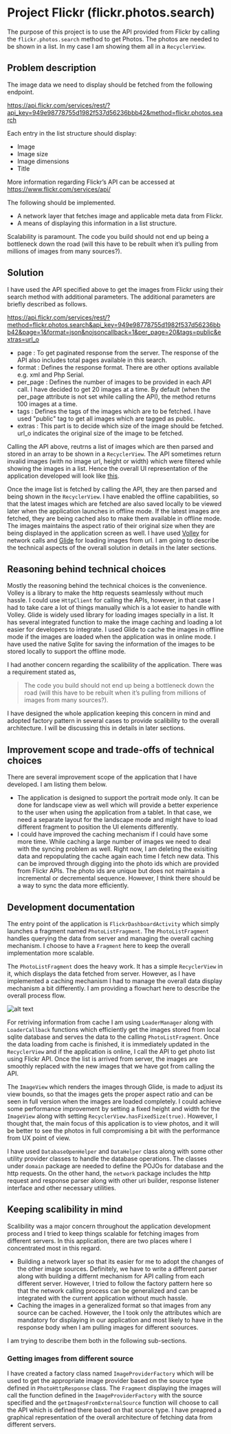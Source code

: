 # Project Flickr (flickr.photos.search)
The purpose of this project is to use the API provided from Flickr by calling the `flickr.photos.search` method to get Photos. The photos are needed to be shown in a list. In my case I am showing them all in a `RecyclerView`. 

## Problem description
The image data we need to display should be fetched from the following endpoint.

https://api.flickr.com/services/rest/?api_key=949e98778755d1982f537d56236bbb42&method=flickr.photos.search

Each entry in the list structure should display: 
* Image
* Image size
* Image dimensions
* Title

More information regarding Flickr’s API can be accessed at  https://www.flickr.com/services/api/

The following should be implemented.
* A network layer that fetches image and applicable meta data from Flickr.
* A means of displaying this information in a list structure.

Scalability is paramount. The code you build should not end up being a bottleneck down the road (will this have to be rebuilt when it’s pulling from millions of images from many sources?).

## Solution
I have used the API specified above to get the images from Flickr using their search method with additional parameters. The additional parameters are briefly described as follows. 

https://api.flickr.com/services/rest/?method=flickr.photos.search&api_key=949e98778755d1982f537d56236bbb42&page=1&format=json&nojsoncallback=1&per_page=20&tags=public&extras=url_o

* page : To get paginated response from the server. The response of the API also includes total pages available in this search. 
* format : Defines the response format. There are other options available e.g. xml and Php Serial. 
* per_page : Defines the number of images to be provided in each API call. I have decided to get 20 images at a time. By default (when the per_page attribute is not set while calling the API), the method returns 100 images at a time. 
* tags : Defines the tags of the images which are to be fetched. I have used "public" tag to get all images which are tagged as public. 
* extras : This part is to decide which size of the image should be fetched. url_o indicates the original size of the image to be fetched. 

Calling the API above, reutrns a list of images which are then parsed and stored in an array to be shown in a `RecyclerView`. The API sometimes return invalid images (with no image url, height or width) which were filtered while showing the images in a list. Hence the overall UI representation of the application developed will look like [this](https://media.giphy.com/media/7SWzT6AjaiL8GEebLT/giphy.gif). 

Once the image list is fetched by calling the API, they are then parsed and being shown in the `RecyclerView`. I have enabled the offline capabilities, so that the latest images which are fetched are also saved locally to be viewed later when the application launches in offline mode. If the latest images are fetched, they are being cached also to make them available in offline mode. The images maintains the aspect ratio of their original size when they are being displayed in the application screen as well. I have used [Volley](https://developer.android.com/training/volley/) for network calls and [Glide](https://github.com/bumptech/glide) for loading images from url. I am going to describe the technical aspects of the overall solution in details in the later sections. 

## Reasoning behind technical choices
Mostly the reasoning behind the technical choices is the convenience. Volley is a library to make the http requests seamlessly without much hassle. I could use `HttpClient` for calling the APIs, however, in that case I had to take care a lot of things manually which is a lot easier to handle with Volley. Glide is widely used library for loading images specially in a list. It has several integrated function to make the image caching and loading a lot easier for developers to integrate. I used Glide to cache the images in offline mode if the images are loaded when the application was in online mode. I have used the native Sqlite for saving the information of the images to be stored locally to support the offline mode. 

I had another concern regarding the scalibility of the application. There was a requirement stated as, 

> The code you build should not end up being a bottleneck down the road (will this have to be rebuilt when it’s pulling from millions of images from many sources?).

I have designed the whole application keeping this concern in mind and adopted factory pattern in several cases to provide scalibility to the overall architecture. I will be discussing this in details in later sections. 

## Improvement scope and trade-offs of technical choices
There are several improvement scope of the application that I have developed. I am listing them below. 
* The application is designed to support the portrait mode only. It can be done for landscape view as well which will provide a better experience to the user when using the application from a tablet. In that case, we need a separate layout for the landscape mode and might have to load different fragment to position the UI elements differently. 
* I could have improved the caching mechanism if I could have some more time. While caching a large number of images we need to deal with the syncing problem as well. Right now, I am deleting the exisiting data and repopulating the cache again each time I fetch new data. This can be improved through digging into the photo ids which are provided from Flickr APIs. The photo ids are unique but does not maintain a incremental or decremental sequence. However, I think there should be a way to sync the data more efficiently. 

## Development documentation 
The entry point of the application is `FlickrDashboardActivity` which simply launches a fragment named `PhotoListFragment`. The `PhotoListFragment` handles querying the data from server and managing the overall caching mechanism. I choose to have a `Fragment` here to keep the overall implementation more scalable. 

The `PhotoListFragment` does the heavy work. It has a simple `RecyclerView` in it, which displays the data fetched from server. However, as I have implemented a caching mechanism I had to manage the overall data display mechanism a bit differently. I am providing a flowchart here to describe the overall process flow.

![alt text](https://github.com/masudias/flickr.photos.search/blob/master/Screen%20Shot%202018-05-20%20at%207.37.43%20PM.png "Flowchart")

For retriving information from cache I am using `LoaderManager` along with `LoaderCallback` functions which efficiently get the images stored from local sqlite database and serves the data to the calling `PhotoListFragment`. Once the data loading from cache is finished, it is immediately updated in the `RecyclerView` and if the application is online, I call the API to get photo list using Flickr API. Once the list is arrived from server, the images are smoothly replaced with the new images that we have got from calling the API. 

The `ImageView` which renders the images through Glide, is made to adjust its view bounds, so that the images gets the proper aspect ratio and can be seen in full version when the images are loaded completely. I could achieve some performance improvement by setting a fixed height and width for the `ImageView` along with setting `RecyclerView.hasFixedSize(true)`. However, I thought that, the main focus of this application is to view photos, and it will be better to see the photos in full compromising a bit with the performance from UX point of view. 

I have used `DatabaseOpenHelper` and `DataHelper` class along with some other utility provider classes to handle the database operations. The classes under `domain` package are needed to define the POJOs for database and the http requests. On the other hand, the `network` package includes the http request and response parser along with other uri builder, response listener interface and other necessary utilities.

## Keeping scalibility in mind
Scalibility was a major concern throughout the application development process and I tried to keep things scalable for fetching images from different servers. In this application, there are two places where I concentrated most in this regard. 
* Building a network layer so that its easier for me to adopt the changes of the other image sources. Definitely, we have to write a different parser along with building a differnt mechanism for API calling from each different server. However, I tried to follow the factory pattern here so that the network calling process can be generalized and can be integrated with the current application without much hassle. 
* Caching the images in a generalized format so that images from any source can be cached. However, the I took only the attributes which are mandatory for displaying in our application and most likely to have in the response body when I am pulling images for different soources. 

I am trying to describe them both in the following sub-sections. 

### Getting images from different source 
I have created a factory class named `ImageProviderFactory` which will be used to get the appropriate image provider based on the source type defined in `PhotoHttpResponse` class. The `Fragment` displaying the images will call the function defined in the `ImageProviderFactory` with the source specified and the `getImagesFromExternalSource` function will choose to call the API which is defined there based on that source type. I have preapred a graphical representation of the overall architecture of fetching data from different servers. 


